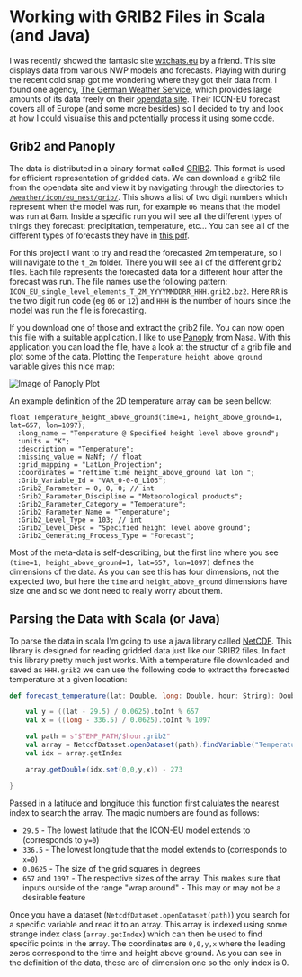 # Working with GRIB2 Files in Scala (and Java)

I was recently showed the fantasic site [wxchats.eu](http://wxcharts.eu/) by a friend. This site displays data from various NWP models and forecasts. Playing with during the recent cold snap got me wondering where they got their data from. I found one agency, [The German Weather Service](https://www.dwd.de), which provides large amounts of its data freely on their [opendata site](http://opendata.dwd.de/). Their ICON-EU forecast covers all of Europe (and some more besides) so I decided to try and look at how I could visualise this and potentially process it using some code.

## Grib2 and Panoply

The data is distributed in a binary format called [GRIB2](http://www.nco.ncep.noaa.gov/pmb/docs/grib2/grib2_doc.shtml). This format is used for efficient representation of gridded data. We can download a grib2 file from the opendata site and view it by navigating through the directories to [`/weather/icon/eu_nest/grib/`](http://opendata.dwd.de/weather/icon/eu_nest/grib/). This shows a list of two digit numbers which represent when the model was run, for example `06` means that the model was run at 6am. Inside a specific run you will see all the different types of things they forecast: precipitation, temperature, etc... You can see all of the different types of forecasts they have in [this pdf](https://www.dwd.de/DE/leistungen/opendata/help/inhalt_allgemein/opendata_content_de_en_pdf.pdf?__blob=publicationFile).

For this project I want to try and read the forecasted 2m temperature, so I will navigate to the `t_2m` folder. There you will see all of the different grib2 files. Each file represents the forecasted data for a different hour after the forecast was run. The file names use the following pattern: `ICON_EU_single_level_elements_T_2M_YYYYMMDDRR_HHH.grib2.bz2`. Here `RR` is the two digit run code (eg `06` or `12`) and `HHH` is the number of hours since the model was run the file is forecasting.

If you download one of those and extract the grib2 file. You can now open this file with a suitable application. I like to use [Panoply](https://www.giss.nasa.gov/tools/panoply/) from Nasa. With this application you can load the file, have a look at the structur of a grib file and plot some of the data. Plotting the `Temperature_height_above_ground` variable gives this nice map:

![Image of Panoply Plot](https://i.gyazo.com/1325e8530e824ed98717150f8a54dea8.png)

An example definition of the 2D temperature array can be seen bellow:

```
float Temperature_height_above_ground(time=1, height_above_ground=1, lat=657, lon=1097);
  :long_name = "Temperature @ Specified height level above ground";
  :units = "K";
  :description = "Temperature";
  :missing_value = NaNf; // float
  :grid_mapping = "LatLon_Projection";
  :coordinates = "reftime time height_above_ground lat lon ";
  :Grib_Variable_Id = "VAR_0-0-0_L103";
  :Grib2_Parameter = 0, 0, 0; // int
  :Grib2_Parameter_Discipline = "Meteorological products";
  :Grib2_Parameter_Category = "Temperature";
  :Grib2_Parameter_Name = "Temperature";
  :Grib2_Level_Type = 103; // int
  :Grib2_Level_Desc = "Specified height level above ground";
  :Grib2_Generating_Process_Type = "Forecast";
```

Most of the meta-data is self-describing, but the first line where you see `(time=1, height_above_ground=1, lat=657, lon=1097)` defines the dimensions of the data. As you can see this has four dimensions, not the expected two, but here the `time` and `height_above_ground` dimensions have size one and so we dont need to really worry about them.

## Parsing the Data with Scala (or Java)

To parse the data in scala I'm going to use a java library called [NetCDF](https://www.unidata.ucar.edu/software/netcdf/). This library is designed for reading gridded data just like our GRIB2 files. In fact this library pretty much just works. With a temperature file downloaded and saved as `HHH.grib2` we can use the following code to extract the forecasted temperature at a given location:

```scala
def forecast_temperature(lat: Double, long: Double, hour: String): Double = {

    val y = ((lat - 29.5) / 0.0625).toInt % 657
    val x = ((long - 336.5) / 0.0625).toInt % 1097

    val path = s"$TEMP_PATH/$hour.grib2"
    val array = NetcdfDataset.openDataset(path).findVariable("Temperature_height_above_ground").read()
    val idx = array.getIndex

    array.getDouble(idx.set(0,0,y,x)) - 273

}
```

Passed in a latitude and longitude this function first calulates the nearest index to search the array. The magic numbers are found as follows:
* `29.5` - The lowest latitude that the ICON-EU model extends to (corresponds to `y=0`)
* `336.5` - The lowest longitude that the model extends to (corresponds to `x=0`)
* `0.0625` - The size of the grid squares in degrees
* `657` and `1097` - The respective sizes of the array. This makes sure that inputs outside of the range "wrap around" - This may or may not be a desirable feature

Once you have a dataset (`NetcdfDataset.openDataset(path)`) you search for a specific variable and read it to an array. This array is indexed using some strange index class (`array.getIndex`) which can then be used to find specific points in the array. The coordinates are `0,0,y,x` where the leading zeros correspond to the time and height above ground. As you can see in the definition of the data, these are of dimension one so the only index is 0.